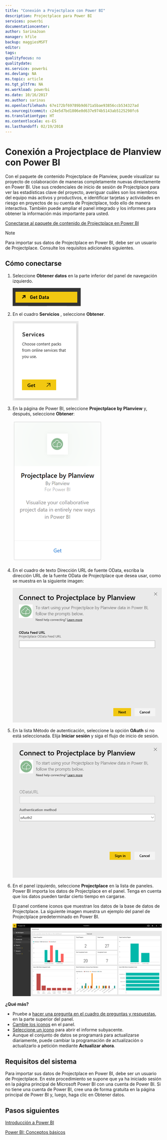 ```yaml
---
title: "Conexión a Projectplace con Power BI"
description: Projectplace para Power BI
services: powerbi
documentationcenter: 
author: SarinaJoan
manager: kfile
backup: maggiesMSFT
editor: 
tags: 
qualityfocus: no
qualitydate: 
ms.service: powerbi
ms.devlang: NA
ms.topic: article
ms.tgt_pltfrm: NA
ms.workload: powerbi
ms.date: 10/16/2017
ms.author: sarinas
ms.openlocfilehash: 67e172bf69789b9d671a5bae93856ccb534327ad
ms.sourcegitcommit: c24e5d7bd1806e0d637e974b5143ab5125298fc6
ms.translationtype: HT
ms.contentlocale: es-ES
ms.lasthandoff: 02/19/2018
---
```

# <a name="connect-to-projectplace-by-planview-with-power-bi"></a>Conexión a Projectplace de Planview con Power BI
Con el paquete de contenido Projectplace de Planview, puede visualizar su proyecto de colaboración de maneras completamente nuevas directamente en Power BI. Use sus credenciales de inicio de sesión de Projectplace para ver las estadísticas clave del proyecto, averiguar cuáles son los miembros del equipo más activos y productivos, e identificar tarjetas y actividades en riesgo en proyectos de su cuenta de Projectplace, todo ello de manera interactiva. También puede ampliar el panel integrado y los informes para obtener la información más importante para usted.

[Conectarse al paquete de contenido de Projectplace en Power BI](https://app.powerbi.com/getdata/services/projectplace)

>[!NOTE]
>Para importar sus datos de Projectplace en Power BI, debe ser un usuario de Projectplace. Consulte los requisitos adicionales siguientes.

## <a name="how-to-connect"></a>Cómo conectarse
1. Seleccione **Obtener datos** en la parte inferior del panel de navegación izquierdo.
   
    ![](media/service-connect-to-projectplace/get.png)
2. En el cuadro **Servicios** , seleccione **Obtener**.
   
    ![](media/service-connect-to-projectplace/services.png)
3. En la página de Power BI, seleccione **Projectplace by Planview** y, después, seleccione **Obtener**:  
   
    ![](media/service-connect-to-projectplace/projectplace.png)
4. En el cuadro de texto Dirección URL de fuente OData, escriba la dirección URL de la fuente OData de Projectplace que desea usar, como se muestra en la siguiente imagen:
   
    ![](media/service-connect-to-projectplace/params.png)
5. En la lista Método de autenticación, seleccione la opción **OAuth** si no está seleccionada. Elija **Iniciar sesión** y siga el flujo de inicio de sesión.  
   
   ![](media/service-connect-to-projectplace/creds.png)
6. En el panel izquierdo, seleccione **Projectplace** en la lista de paneles. Power BI importa los datos de Projectplace en el panel. Tenga en cuenta que los datos pueden tardar cierto tiempo en cargarse.  
   
    El panel contiene iconos que muestran los datos de la base de datos de Projectplace. La siguiente imagen muestra un ejemplo del panel de Projectplace predeterminado en Power BI.
   
    ![](media/service-connect-to-projectplace/dashboard.png)

**¿Qué más?**

* Pruebe a [hacer una pregunta en el cuadro de preguntas y respuestas](power-bi-q-and-a.md), en la parte superior del panel.
* [Cambie los iconos](service-dashboard-edit-tile.md) en el panel.
* [Seleccione un icono](service-dashboard-tiles.md) para abrir el informe subyacente.
* Aunque el conjunto de datos se programará para actualizarse diariamente, puede cambiar la programación de actualización o actualizarlo a petición mediante **Actualizar ahora**.

## <a name="system-requirements"></a>Requisitos del sistema
Para importar sus datos de Projectplace en Power BI, debe ser un usuario de Projectplace. En este procedimiento se supone que ya ha iniciado sesión en la página principal de Microsoft Power BI con una cuenta de Power BI. Si no tiene una cuenta de Power BI, cree una de forma gratuita en la página principal de Power BI y, luego, haga clic en Obtener datos.

## <a name="next-steps"></a>Pasos siguientes
[Introducción a Power BI](service-get-started.md)

[Power BI: Conceptos básicos](service-basic-concepts.md)


